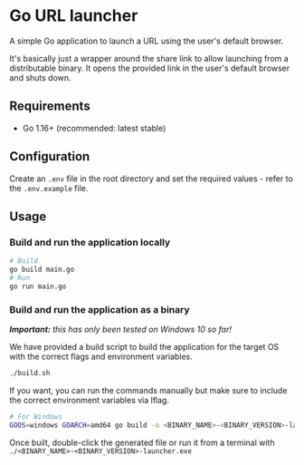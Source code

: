 # Go URL launcher

A simple Go application to launch a URL using the user's default browser.

It's basically just a wrapper around the share link to allow launching from a distributable binary. It opens the
provided link in the user's default browser and shuts down.

## Requirements

- Go 1.16+ (recommended: latest stable)

## Configuration

Create an `.env` file in the root directory and set the required values - refer to the `.env.example` file.

## Usage

### Build and run the application locally

   ```sh
   # Build
   go build main.go
   # Run
   go run main.go
   ```

### Build and run the application as a binary

_**Important:** this has only been tested on Windows 10 so far!_

We have provided a build script to build the application for the target OS with the correct flags and environment
variables.

   ```sh
   ./build.sh
   ```

If you want, you can run the commands manually but make sure to include the correct environment variables via lflag.

   ```sh
   # For Windows
   GOOS=windows GOARCH=amd64 go build -o <BINARY_NAME>-<BINARY_VERSION>-launcher.exe -ldflags "-s -w -X go-url-wrapper/config.URL=<URL>" // for 64-bit, use GOARCH=386 for 32-bit
   ```

Once built, double-click the generated file or run it from a terminal with `./<BINARY_NAME>-<BINARY_VERSION>-launcher.exe`



